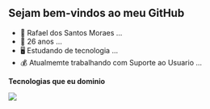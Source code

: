 ## Sejam bem-vindos ao meu GitHub

- 👦 Rafael dos Santos Moraes ...
- 🍰 26 anos ...
- 🖥️ Estudando de tecnologia ...
- 💰 Atualmemte trabalhando com Suporte ao Usuario ...

**Tecnologias que eu dominio**

<div>
    <img src="https://cdn.jsdelivr.net/gh/devicons/devicon/icons/css3/css3-original-wordmark.svg" />      
</div>
